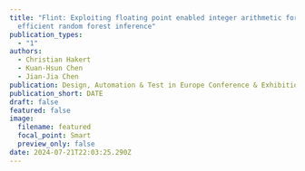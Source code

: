 ```yaml
---
title: "Flint: Exploiting floating point enabled integer arithmetic for
  efficient random forest inference"
publication_types:
  - "1"
authors:
  - Christian Hakert
  - Kuan-Hsun Chen
  - Jian-Jia Chen
publication: Design, Automation & Test in Europe Conference & Exhibition
publication_short: DATE
draft: false
featured: false
image:
  filename: featured
  focal_point: Smart
  preview_only: false
date: 2024-07-21T22:03:25.290Z
---
```

